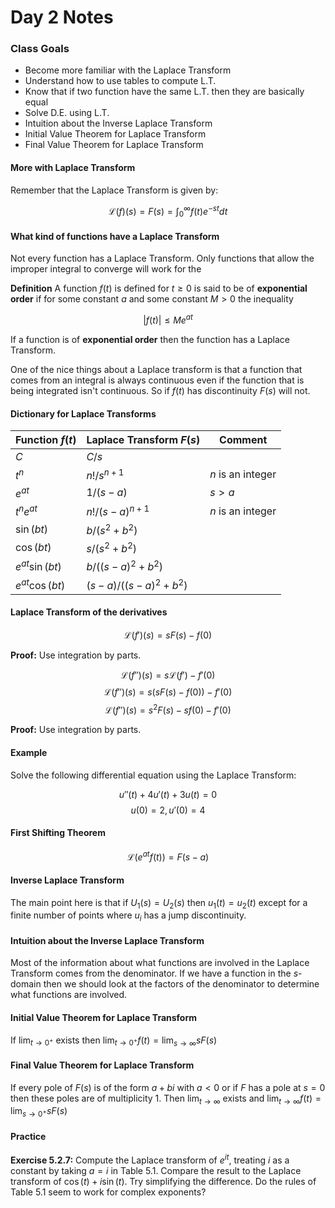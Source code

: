 [comment]: render
# Day 2 Notes

### Class Goals

* Become more familiar with the Laplace Transform
* Understand how to use tables to compute L.T.
* Know that if two function have the same L.T. then they are basically equal
* Solve D.E. using L.T.
* Intuition about the Inverse Laplace Transform
* Initial Value Theorem for Laplace Transform
* Final Value Theorem for Laplace Transform


#### More with Laplace Transform

Remember that the Laplace Transform is given by:

$$\mathcal{L}(f)(s)=F(s)=\int_0^{\infty} f(t)e^{-st}dt$$

#### What kind of functions have a Laplace Transform

Not every function has a Laplace Transform. Only functions that allow the improper integral to converge will work for the 

**Definition** A function $f(t)$ is defined for $t \geq 0$ is said to be of **exponential order** if for some constant 
$a$ and some constant $M > 0$ the inequality

$$ |f(t)| \leq Me^{at}$$

If a function is of **exponential order** then the function has a Laplace Transform.

One of the nice things about a Laplace transform is that a function that comes from an integral is always continuous 
even if the function that is being integrated isn't continuous. So if $f(t)$ has discontinuity $F(s)$ will not.

#### Dictionary for Laplace Transforms

| Function $f(t)$  | Laplace Transform $F(s)$ | Comment           |
|------------------|--------------------------|-------------------|
| $C$              | $C/s$                    |                   |
| $t^n$            | $n!/s^{n+1}$             | $n$ is an integer |
| $e^{at}$         | $1/(s-a)$                | $s > a$           |
| $t^ne^{at}$      | $n!/(s-a)^{n+1}$         | $n$ is an integer |
| $\sin(bt)$       | $b/(s^2 + b^2)$          |                   | 
| $\cos(bt)$       | $s/(s^2 + b^2)$          |                   | 
| $e^{at}\sin(bt)$ | $b/((s-a)^2 + b^2)$      |                   |
| $e^{at}\cos(bt)$ | $(s-a)/((s-a)^2 + b^2)$  |                   |


#### Laplace Transform of the derivatives

$$ \mathcal{L}(f')(s)= sF(s)-f(0)$$

**Proof:** Use integration by parts.

$$ \mathcal{L}(f'')(s)= s\mathcal{L}(f')-f'(0) $$
$$ \mathcal{L}(f'')(s)= s(sF(s)-f(0))-f'(0) $$
$$ \mathcal{L}(f'')(s)= s^2F(s)-sf(0)-f'(0) $$

**Proof:** Use integration by parts.

#### Example

Solve the following differential equation using the Laplace Transform:

$$u''(t) + 4 u'(t) + 3 u(t) = 0$$ 
$$ u(0)=2 , u'(0)=4$$

#### First Shifting Theorem

$$ \mathcal{L}(e^{at}f(t))=F(s-a)$$


#### Inverse Laplace Transform

The main point here is that if $U_1(s)=U_2(s)$ then $u_1(t)=u_2(t)$ except for a finite number of points where $u_i$ has 
a jump discontinuity.


#### Intuition about the Inverse Laplace Transform

Most of the information about what functions are involved in the Laplace Transform comes from the denominator. If we have
a function in the $s$-domain then we should look at the factors of the denominator to determine what functions are involved.

#### Initial Value Theorem for Laplace Transform

If $\lim_{t \to 0^{+}}$ exists then $\lim_{t \to 0^{+}} f(t)=\lim_{s \to \infty} sF(s)$

#### Final Value Theorem for Laplace Transform

If every pole of $F(s)$ is of the form $a+bi$ with $a<0$ or if $F$ has a pole at $s=0$ then these poles are of 
multiplicity 1.
Then $\lim_{t \to \infty}$ exists and $\lim_{t \to \infty} f(t)=\lim_{s \to 0^+} sF(s)$


#### Practice

**Exercise 5.2.7:** Compute the Laplace transform of $e^{it}$, treating $i$ as a constant by 
taking $a = i$ in Table 5.1. Compare the result to the Laplace transform of $\cos(t)+i\sin(t)$. 
Try simplifying the difference. Do the rules of Table 5.1 seem to work for complex exponents?